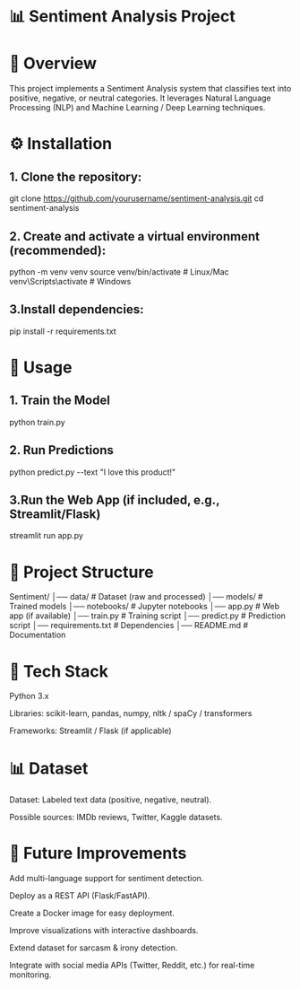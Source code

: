 # 📊 Sentiment Analysis Project

# 📌 Overview

This project implements a Sentiment Analysis system that classifies text into positive, negative, or neutral categories.
It leverages Natural Language Processing (NLP) and Machine Learning / Deep Learning techniques.

# ⚙️ Installation

## 1. Clone the repository:
git clone https://github.com/yourusername/sentiment-analysis.git
cd sentiment-analysis

## 2. Create and activate a virtual environment (recommended):
python -m venv venv
source venv/bin/activate   # Linux/Mac
venv\Scripts\activate      # Windows
## 3.Install dependencies:
pip install -r requirements.txt

# 🚀 Usage
## 1. Train the Model
python train.py
## 2. Run Predictions
python predict.py --text "I love this product!"
## 3.Run the Web App (if included, e.g., Streamlit/Flask)
streamlit run app.py

# 📂 Project Structure
Sentiment/
│── data/               # Dataset (raw and processed)
│── models/             # Trained models
│── notebooks/          # Jupyter notebooks
│── app.py              # Web app (if available)
│── train.py            # Training script
│── predict.py          # Prediction script
│── requirements.txt    # Dependencies
│── README.md           # Documentation

# 🧰 Tech Stack

Python 3.x

Libraries: scikit-learn, pandas, numpy, nltk / spaCy / transformers

Frameworks: Streamlit / Flask (if applicable)

# 📊 Dataset

Dataset: Labeled text data (positive, negative, neutral).

Possible sources: IMDb reviews, Twitter, Kaggle datasets.

# 🔮 Future Improvements

Add multi-language support for sentiment detection.

Deploy as a REST API (Flask/FastAPI).

Create a Docker image for easy deployment.

Improve visualizations with interactive dashboards.

Extend dataset for sarcasm & irony detection.

Integrate with social media APIs (Twitter, Reddit, etc.) for real-time monitoring.


